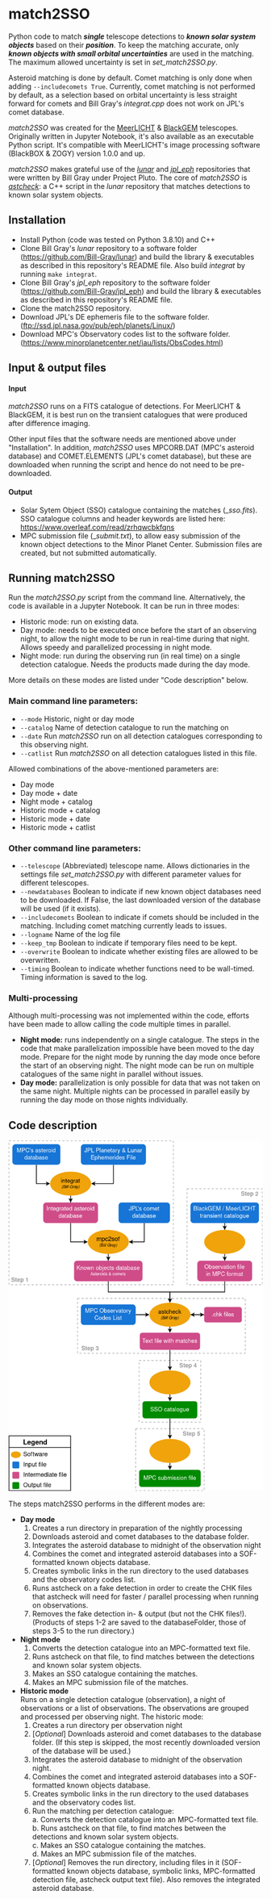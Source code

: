 # match2SSO
Python code to match ***single*** telescope detections to ***known solar system objects*** based on their ***position***. To keep the matching accurate, only ***known objects with small orbital uncertainties*** are used in the matching. The maximum allowed uncertainty is set in _set_match2SSO.py_.

Asteroid matching is done by default. Comet matching is only done when adding ```--includecomets True```. Currently, comet matching is not performed by default, as a selection based on orbital uncertainty is less straight forward for comets and Bill Gray's _integrat.cpp_ does not work on JPL's comet database.

_match2SSO_ was created for the [MeerLICHT](http://www.meerlicht.uct.ac.za/) & [BlackGEM](https://astro.ru.nl/blackgem/) telescopes. Originally written in Jupyter Notebook, it's also available as an executable Python script. It's compatible with MeerLICHT's image processing software (BlackBOX & ZOGY) version 1.0.0 and up.

_match2SSO_ makes grateful use of the [_lunar_](https://github.com/Bill-Gray/lunar) and [_jpl_eph_](https://github.com/Bill-Gray/jpl_eph) repositories that were written by Bill Gray under Project Pluto. The core of _match2SSO_ is [_astcheck_](https://www.projectpluto.com/astcheck.htm): a C++ script in the _lunar_ repository that matches detections to known solar system objects.


## Installation
- Install Python (code was tested on Python 3.8.10) and C++ 
- Clone Bill Gray's _lunar_ repository to a software folder (https://github.com/Bill-Gray/lunar) and build the library & executables as described in this repository's README file. Also build _integrat_ by running ```make integrat```.
- Clone Bill Gray's _jpl_eph_ repository to the software folder (https://github.com/Bill-Gray/jpl_eph) and build the library & executables as described in this repository's README file.
- Clone the match2SSO repository.
- Download JPL's DE ephemeris file to the software folder. (ftp://ssd.jpl.nasa.gov/pub/eph/planets/Linux/)
- Download MPC's Observatory codes list to the software folder. (https://www.minorplanetcenter.net/iau/lists/ObsCodes.html)


## Input & output files
#### Input
_match2SSO_ runs on a FITS catalogue of detections. For MeerLICHT & BlackGEM, it is best run on the transient catalogues that were produced after difference imaging.

Other input files that the software needs are mentioned above under "Installation".
In addition, _match2SSO_ uses MPCORB.DAT (MPC's asteroid database) and COMET.ELEMENTS (JPL's comet database), but these are downloaded when running the script and hence do not need to be pre-downloaded.

#### Output
- Solar Sytem Object (SSO) catalogue containing the matches (__sso.fits_). SSO catalogue columns and header keywords are listed here: https://www.overleaf.com/read/zrhqwcbkfqns
- MPC submission file (__submit.txt_), to allow easy submission of the known object detections to the Minor Planet Center. Submission files are created, but not submitted automatically. 


## Running match2SSO
Run the _match2SSO.py_ script from the command line. Alternatively, the code is available in a Jupyter Notebook. It can be run in three modes:
- Historic mode: run on existing data. 
- Day mode: needs to be executed once before the start of an observing night, to allow the night mode to be run in real-time during that night. Allows speedy and parallelized processing in night mode.
- Night mode: run during the observing run (in real time) on a single detection catalogue. Needs the products made during the day mode.

More details on these modes are listed under "Code description" below.


### Main command line parameters:
- ```--mode``` Historic, night or day mode
- ```--catalog``` Name of detection catalogue to run the matching on
- ```--date``` Run _match2SSO_ run on all detection catalogues corresponding to this observing night.
- ```--catlist``` Run _match2SSO_ on all detection catalogues listed in this file.

Allowed combinations of the above-mentioned parameters are:
- Day mode
- Day mode + date
- Night mode + catalog
- Historic mode + catalog
- Historic mode + date
- Historic mode + catlist


### Other command line parameters:
- ```--telescope``` (Abbreviated) telescope name. Allows dictionaries in the settings file _set_match2SSO.py_ with different parameter values for different telescopes.
- ```--newdatabases``` Boolean to indicate if new known object databases need to be downloaded. If False, the last downloaded version of the database will be used (if it exists).
- ```--includecomets``` Boolean to indicate if comets should be included in the matching. Including comet matching currently leads to issues.
- ```--logname``` Name of the log file
- ```--keep_tmp``` Boolean to indicate if temporary files need to be kept.
- ```--overwrite``` Boolean to indicate whether existing files are allowed to be overwritten.
- ```--timing``` Boolean to indicate whether functions need to be wall-timed. Timing information is saved to the log.


### Multi-processing
Although multi-processing was not implemented within the code, efforts have been made to allow calling the code multiple times in parallel.
- **Night mode:** runs independently on a single catalogue. The steps in the code that make parallelization impossible have been moved to the day mode. Prepare for the night mode by running the day mode once before the start of an observing night. The night mode can be run on multiple catalogues of the same night in parallel without issues. 
- **Day mode:** parallelization is only possible for data that was not taken on the same night. Multiple nights can be processed in parallel easily by running the day mode on those nights individually.


## Code description
![Click here for a flow chart of match2SSO.](https://github.com/dpieterse/match2SSO/blob/master/match2SSO_flow.png?raw=true)

The steps match2SSO performs in the different modes are:
- **Day mode**
    1. Creates a run directory in preparation of the nightly processing
    2. Downloads asteroid and comet databases to the database folder.
    3. Integrates the asteroid database to midnight of the observation night
    4. Combines the comet and integrated asteroid databases into a SOF-formatted known objects database.
    5. Creates symbolic links in the run directory to the used databases and the observatory codes list.
    6. Runs astcheck on a fake detection in order to create the CHK files that astcheck will need for faster / parallel processing when running on observations. 
    7. Removes the fake detection in- & output (but not the CHK files!).
    (Products of steps 1-2 are saved to the databaseFolder, those of steps 3-5
    to the run directory.)
- **Night mode**
    1. Converts the detection catalogue into an MPC-formatted text file.
    2. Runs astcheck on that file, to find matches between the detections and known solar system objects. 
    3. Makes an SSO catalogue containing the matches.
    4. Makes an MPC submission file of the matches.
- **Historic mode**<br/> Runs on a single detection catalogue (observation), a night of observations or a list of observations. The observations are grouped and processed per observing night. The historic mode:
    1. Creates a run directory per observation night
    2. [_Optional_] Downloads asteroid and comet databases to the database folder. (If this step is skipped, the most recently downloaded version of the database will be used.)
    3. Integrates the asteroid database to midnight of the observation night.
    4. Combines the comet and integrated asteroid databases into a SOF-formatted known objects database.
    5. Creates symbolic links in the run directory to the used databases and the observatory codes list.
    6. Run the matching per detection catalogue:<br/>
          a. Converts the detection catalogue into an MPC-formatted text file.
          <br/>b. Runs astcheck on that file, to find matches between the detections and known solar system objects. 
          <br/>c. Makes an SSO catalogue containing the matches.
          <br/>d. Makes an MPC submission file of the matches.<br/>
    7. [_Optional_] Removes the run directory, including files in it (SOF-formatted known objects database, symbolic links, MPC-formatted detection file, astcheck output text file). Also removes the integrated asteroid database.
